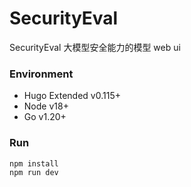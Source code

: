 # SecurityEval

SecurityEval 大模型安全能力的模型 web ui

### Environment

- Hugo Extended v0.115+
- Node v18+
- Go v1.20+

### Run

```bash
npm install
npm run dev
```